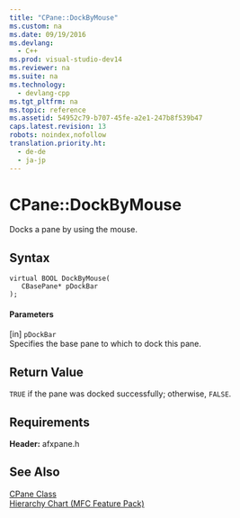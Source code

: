 ```yaml
---
title: "CPane::DockByMouse"
ms.custom: na
ms.date: 09/19/2016
ms.devlang: 
  - C++
ms.prod: visual-studio-dev14
ms.reviewer: na
ms.suite: na
ms.technology: 
  - devlang-cpp
ms.tgt_pltfrm: na
ms.topic: reference
ms.assetid: 54952c79-b707-45fe-a2e1-247b8f539b47
caps.latest.revision: 13
robots: noindex,nofollow
translation.priority.ht: 
  - de-de
  - ja-jp
---
```

# CPane::DockByMouse
Docks a pane by using the mouse.  
  
## Syntax  
  
```  
virtual BOOL DockByMouse(  
   CBasePane* pDockBar  
);  
```  
  
#### Parameters  
 [in] `pDockBar`  
 Specifies the base pane to which to dock this pane.  
  
## Return Value  
 `TRUE` if the pane was docked successfully; otherwise, `FALSE`.  
  
## Requirements  
 **Header:** afxpane.h  
  
## See Also  
 [CPane Class](../vs140/CPane-Class.md)   
 [Hierarchy Chart (MFC Feature Pack)](../vs140/Hierarchy-Chart.md)